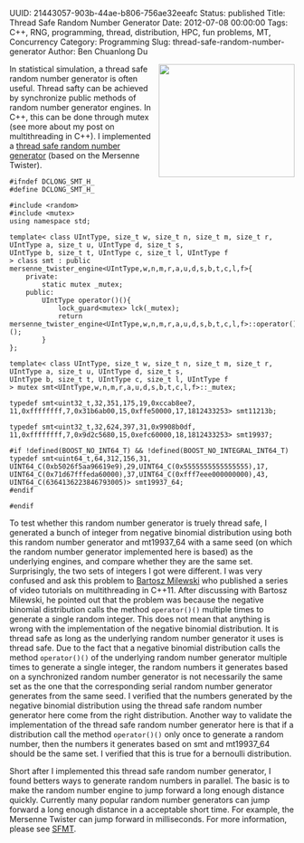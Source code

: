 UUID: 21443057-903b-44ae-b806-756ae32eeafc
Status: published
Title: Thread Safe Random Number Generator
Date: 2012-07-08 00:00:00
Tags: C++, RNG, programming, thread, distribution, HPC, fun problems, MT, Concurrency
Category: Programming
Slug: thread-safe-random-number-generator
Author: Ben Chuanlong Du

[SFMT]: http://www.math.sci.hiroshima-u.ac.jp/~m-mat/MT/SFMT/#dSFMT
[thread safe random number generator]: http://dclong.github.io/media/rng/smt.h

<img src="http://dclong.github.io/media/rng/random-number-generator.png" height="200" width="240" align="right"/>

In statistical simulation, a thread safe random number generator is often useful. 
Thread safty can be achieved by synchronize public methods of random number generator 
engines. In C++, this can be done through mutex (see more about my post on multithreading 
in C++). I implemented a [thread safe random number generator][] (based on the Mersenne Twister).

    #ifndef DCLONG_SMT_H_
    #define DCLONG_SMT_H_

    #include <random>
    #include <mutex>
    using namespace std;

    template< class UIntType, size_t w, size_t n, size_t m, size_t r,
    UIntType a, size_t u, UIntType d, size_t s,
    UIntType b, size_t t, UIntType c, size_t l, UIntType f
    > class smt : public mersenne_twister_engine<UIntType,w,n,m,r,a,u,d,s,b,t,c,l,f>{
        private:
            static mutex _mutex;
        public:
            UIntType operator()(){
                lock_guard<mutex> lck(_mutex);
                return mersenne_twister_engine<UIntType,w,n,m,r,a,u,d,s,b,t,c,l,f>::operator()();
            }
    };

    template< class UIntType, size_t w, size_t n, size_t m, size_t r,
    UIntType a, size_t u, UIntType d, size_t s,
    UIntType b, size_t t, UIntType c, size_t l, UIntType f
    > mutex smt<UIntType,w,n,m,r,a,u,d,s,b,t,c,l,f>::_mutex;

    typedef smt<uint32_t,32,351,175,19,0xccab8ee7,
    11,0xffffffff,7,0x31b6ab00,15,0xffe50000,17,1812433253> smt11213b;

    typedef smt<uint32_t,32,624,397,31,0x9908b0df,
    11,0xffffffff,7,0x9d2c5680,15,0xefc60000,18,1812433253> smt19937;

    #if !defined(BOOST_NO_INT64_T) && !defined(BOOST_NO_INTEGRAL_INT64_T)
    typedef smt<uint64_t,64,312,156,31,
    UINT64_C(0xb5026f5aa96619e9),29,UINT64_C(0x5555555555555555),17,
    UINT64_C(0x71d67fffeda60000),37,UINT64_C(0xfff7eee000000000),43,
    UINT64_C(6364136223846793005)> smt19937_64;
    #endif

    #endif

To test whether this random number generator is truely thread safe, I generated a bunch 
of integer from negative binomial distribution using both this random number
generator and mt19937_64 with a same seed (on which the random number generator implemented here
is based) as the underlying engines, and compare whether they are the same set. 
Surprisingly, the two sets of integers I got were different. I was very confused
and ask this problem to [Bartosz Milewski](http://bartoszmilewski.com/) who
published a series of video tutorials on multithreading in C++11. After
discussing with Bartosz Milewski, he pointed out that the problem was because
the negative binomial distribution calls the method `operator()()` multiple
times to generate a single random integer. This does not mean that anything is
wrong with the implementation of the negative binomial distribution. It is
thread safe as long as the underlying random number generator it uses is thread
safe. Due to the fact that a negative binomial distribution calls the method
`operator()()` of the underlying random number generator multiple times to generate a single integer, 
the random numbers it generates based on a synchronized random number generator
is not necessarily the same set as the one that the corresponding serial random
number generator generates from the same seed. I verified that the numbers
generated by the negative binomial distribution using the thread safe random
number generator here come from the right distribution. Another way to validate
the implementation of the thread safe random number generator here is that if a
distribution call the method `operator()()` only once to generate a random
number, then the numbers it generates based on smt and mt19937_64 should be the
same set. I verified that this is true for a bernoulli distribution. 

Short after I implemented this thread safe random number generator, I found
betters ways to generate random numbers in parallel. The basic is to make the
random number engine to jump forward a long enough distance quickly. Currently
many popular random number generators can jump forward a long enough distance in
a acceptable short time. For example, the Mersenne Twister can jump forward in
milliseconds. For more information, please see [SFMT][].
